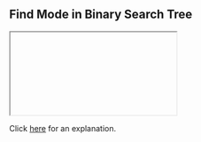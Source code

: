 ##  Find Mode in Binary Search Tree 

<iframe></iframe>

Click [here](Explanation.md) for an explanation.

